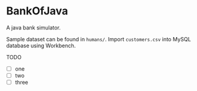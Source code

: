 # BankOfJava
A java bank simulator.

Sample dataset can be found in `humans/`. Import `customers.csv` into MySQL database using Workbench.

TODO
- [ ] one
- [ ] two
- [ ] three
